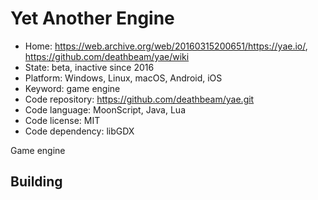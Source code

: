 # Yet Another Engine

- Home: https://web.archive.org/web/20160315200651/https://yae.io/, https://github.com/deathbeam/yae/wiki
- State: beta, inactive since 2016
- Platform: Windows, Linux, macOS, Android, iOS
- Keyword: game engine
- Code repository: https://github.com/deathbeam/yae.git
- Code language: MoonScript, Java, Lua
- Code license: MIT
- Code dependency: libGDX

Game engine

## Building
